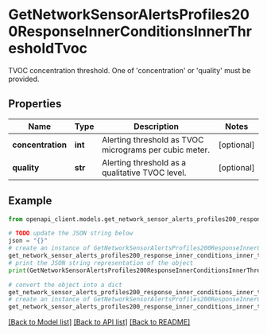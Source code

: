 # GetNetworkSensorAlertsProfiles200ResponseInnerConditionsInnerThresholdTvoc

TVOC concentration threshold. One of 'concentration' or 'quality' must be provided.

## Properties

Name | Type | Description | Notes
------------ | ------------- | ------------- | -------------
**concentration** | **int** | Alerting threshold as TVOC micrograms per cubic meter. | [optional] 
**quality** | **str** | Alerting threshold as a qualitative TVOC level. | [optional] 

## Example

```python
from openapi_client.models.get_network_sensor_alerts_profiles200_response_inner_conditions_inner_threshold_tvoc import GetNetworkSensorAlertsProfiles200ResponseInnerConditionsInnerThresholdTvoc

# TODO update the JSON string below
json = "{}"
# create an instance of GetNetworkSensorAlertsProfiles200ResponseInnerConditionsInnerThresholdTvoc from a JSON string
get_network_sensor_alerts_profiles200_response_inner_conditions_inner_threshold_tvoc_instance = GetNetworkSensorAlertsProfiles200ResponseInnerConditionsInnerThresholdTvoc.from_json(json)
# print the JSON string representation of the object
print(GetNetworkSensorAlertsProfiles200ResponseInnerConditionsInnerThresholdTvoc.to_json())

# convert the object into a dict
get_network_sensor_alerts_profiles200_response_inner_conditions_inner_threshold_tvoc_dict = get_network_sensor_alerts_profiles200_response_inner_conditions_inner_threshold_tvoc_instance.to_dict()
# create an instance of GetNetworkSensorAlertsProfiles200ResponseInnerConditionsInnerThresholdTvoc from a dict
get_network_sensor_alerts_profiles200_response_inner_conditions_inner_threshold_tvoc_from_dict = GetNetworkSensorAlertsProfiles200ResponseInnerConditionsInnerThresholdTvoc.from_dict(get_network_sensor_alerts_profiles200_response_inner_conditions_inner_threshold_tvoc_dict)
```
[[Back to Model list]](../README.md#documentation-for-models) [[Back to API list]](../README.md#documentation-for-api-endpoints) [[Back to README]](../README.md)


